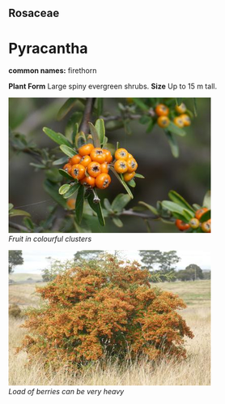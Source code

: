 ## Rosaceae
# Pyracantha
**common names:** firethorn

**Plant Form** Large spiny evergreen shrubs. **Size** Up to 15 m tall.


![Fruit in colourful clusters](2752_P6840927.jpg)  
 *Fruit in colourful clusters* 

![Load of berries can be very heavy](14260_P6980113.jpg)  
 *Load of berries can be very heavy* 

